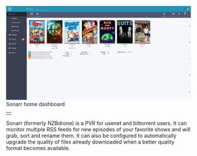 
<table>
  <td>
    <tr><img src="screenshot.png"/></tr>
    <tr>Sonarr home dashboard</tr>
  </td>
</table>

Sonarr (formerly NZBdrone) is a PVR for usenet and bittorrent users. It can monitor multiple RSS feeds for new episodes of your favorite shows and will grab, sort and rename them. It can also be configured to automatically upgrade the quality of files already downloaded when a better quality format becomes available.

